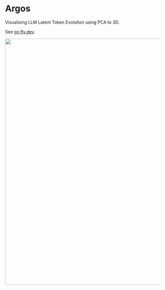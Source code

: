 # Argos

Visualising LLM Latent Token Evolution using PCA to 3D.

See [on fly.dev](https://argos-viz.fly.dev/).


<p align="center">
  <img src="assets/argos.gif" width="800">
</p>




